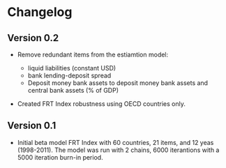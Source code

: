 # Changelog

## Version 0.2 

- Remove redundant items from the estiamtion model: 
    
    -  liquid liabilities (constant USD)
    -  bank lending-deposit spread
    -  Deposit money bank assets to deposit money bank assets and central bank assets (% of GDP)

- Created FRT Index robustness using OECD countries only.

## Version 0.1

- Initial beta model FRT Index with 60 countries, 21 items, and 12 yeas (1998-2011). The model was run with 2 chains, 6000 iterantions with a 5000 iteration burn-in period. 